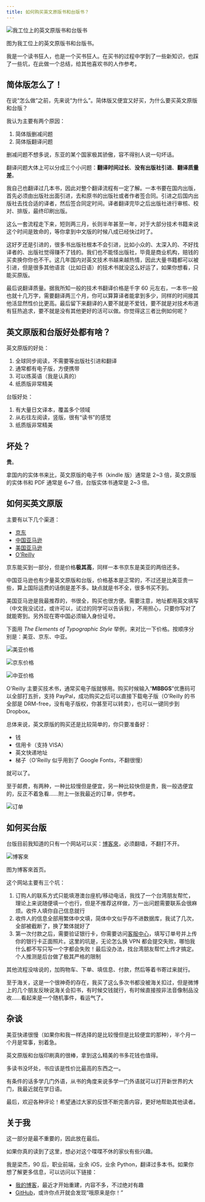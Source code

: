 ```yaml
---
title: 如何购买英文原版书和台版书？
---
```


![我工位上的英文原版书和台版书](http://static.zybuluo.com/numbbbbb/u9kndxssh22h37sd2lfr7vz8/4.png)

图为我工位上的英文原版书和台版书。

我是一个读书狂人，也是一个买书狂人。在买书的过程中学到了一些新知识，也踩了一些坑，在此做一个总结，给其他喜欢书的人作参考。

## 简体版怎么了！

在说“怎么做”之前，先来说“为什么”。简体版又便宜又好买，为什么要买英文原版和台版？

我认为主要有两个原因：

1. 简体版删减问题
2. 简体版翻译问题

删减问题不想多说，东亚的某个国家极其骄傲，容不得别人说一句坏话。

翻译问题大体上可以分成三个小问题：**翻译时间过长**、**没有出版社引进**、**翻译质量差**。

我自己也翻译过几本书，因此对整个翻译流程有一定了解。一本书要在国内出版，首先必须由出版社出面引进，去和原书的出版社或者作者签合同。引进之后国内出版社去找合适的译者，然后签合同定时间。译者翻译完毕之后出版社进行审核、校对、排版，最终印刷出版。

这么一套流程走下来，短则两三月，长则半年甚至一年，对于大部分技术书籍来说这个时间是致命的，等你拿到中文版的时候八成已经快过时了。

这好歹还是引进的，很多书出版社根本不会引进，比如小众的、太深入的、不好找译者的、出版社觉得赚不了钱的。我们也不能怪出版社，毕竟是商业机构，赔钱的买卖换你你也不干。这几年国内对英文技术书越来越热情，因此大量书籍都可以被引进，但是很多其他语言（比如日语）的技术书就没这么好运了，如果你想看，只能买原版。

最后说翻译质量。据我所知一般的技术书翻译价格是千字 60 元左右，一本书一般也就十几万字，需要翻译两三个月，你可以算算译者能拿到多少，同样的时间接其他活显然性价比更高。最后留下来翻译的人要不就是不爱钱，要不就是对技术布道有狂热追求，要不就是没有其他更好的活可以做。你觉得这三者比例如何呢？

## 英文原版和台版好处都有啥？

英文原版的好处：

1. 全球同步阅读，不需要等出版社引进和翻译
2. 通常都有电子版，方便携带
3. 可以练英语（我是认真的）
4. 纸质版非常精美

台版好处：

1. 有大量日文译本，覆盖多个领域
2. 从右往左阅读，竖版，很有“读书”的感觉
3. 纸质版非常精美

## 坏处？

**贵**。

拿国内的实体书来比，英文原版的电子书（kindle 版）通常是 2~3 倍，英文原版的实体书和 PDF 通常是 6~7 倍，台版实体书通常是 2~3 倍。

## 如何买英文原版

主要有以下几个渠道：

- [京东](http://www.jd.com/)
- [中国亚马逊](https://www.amazon.cn/)
- [美国亚马逊](http://www.amazon.com/)
- [O'Reilly](http://www.oreilly.com/)

京东能买到一部分，但是价格**极其高**，同样一本书京东是美亚的两倍还多。

中国亚马逊也有少量英文原版和台版，价格基本是正常的，不过还是比美亚贵一些，算上国际运费的话倒是差不多。缺点就是书不全，很多书买不到。

美国亚马逊是我最推荐的，书很全，购买也很方便。需要注意，地址都用英文填写（中文我没试过，或许可以，试过的同学可以告诉我），不用担心，只要你写对了就能寄到。另外现在寄中国必须输入身份证号。

下面用 *The Elements of Typographic Style* 举例，来对比一下价格。按顺序分别是：美亚、京东、中亚。

![美亚价格](http://static.zybuluo.com/numbbbbb/r2r4s5xlwdq9ukwebfqsrq34/1.png)

![京东价格](http://static.zybuluo.com/numbbbbb/iw64vxysqbw4dqvguw3w7ovo/2.png)

![中亚价格](http://static.zybuluo.com/numbbbbb/4dveux7csxizk33bt9b6s9xu/3.png)

O'Reilly 主要买技术书，通常买电子版就够用。购买时候输入“**MBBGS**”优惠码可以全部打五折，支持 PayPal，成功购买之后可以直接下载电子版（O'Reilly 的书全部是 DRM-free，没有电子版权，你甚至可以转卖），也可以一键同步到 Dropbox。

总体来说，英文原版的购买还是比较简单的，你只要准备好：

- 钱
- 信用卡（支持 VISA）
- 英文快递地址
- 梯子（O'Reilly 似乎用到了 Google Fonts，不翻很慢）

就可以了。

至于邮费，有两种，一种比较慢但是便宜，另一种比较快但是贵，我一般选便宜的，反正不着急看……附上一张我最近的订单，供参考。

![订单](http://static.zybuluo.com/numbbbbb/45gzas1zp1pq9jvxqvsawlki/6.JPG)

## 如何买台版

台版目前我知道的只有一个网站可以买：[博客來](http://www.books.com.tw/)，必须翻墙，不翻打不开。

![博客來](http://static.zybuluo.com/numbbbbb/ko09ghio6qipialtl52pqmbz/5.png)

图为博客來首页。

这个网站主要有三个坑：

1. 订购人的联系方式只能填港澳台座机/移动电话，我找了一个台湾朋友帮忙，理论上来说随便填一个也行，但是不推荐这样做，万一出问题需要联系会很麻烦。收件人填你自己信息就行
2. 收件人的信息全部用繁体中文填，简体中文似乎存不进数据库，我试了几次，全部被截断了，换了繁体就好了
3. 第一次付款之后，需要验证银行卡，你需要访问[客服中心](http://www.books.com.tw/question/inquiry/)，填写订单号并上传你的银行卡正面照片。这里的坑是，无论怎么换 VPN 都会提交失败，哪怕我什么都不写只写一个字都会失败！最后没办法，找台湾朋友帮忙上传才搞定。个人推测是后台做了极其严格的限制

其他流程没啥说的，加购物车、下单、填信息、付款，然后等着书寄过来就行。

至于海关，这是一个很神奇的存在，我买了这么多次书都没被海关扣过，但是微博上的几个朋友反映说海关会扣书，有时候交钱就行，有时候直接按非法音像制品没收……看起来是一个随机事件，看运气了。

## 杂谈

美亚快递很慢（如果你和我一样选择的是比较慢但是比较便宜的那种），半个月一个月是常事，别着急。

英文原版和台版印刷真的很棒，拿到这么精美的书多花钱也值得。

多读书没坏处，书应该是性价比最高的东西之一。

有条件的话多学几门外语，从书的角度来说多学一门外语就可以打开新世界的大门，我最近就在学日语。

最后，欢迎各种评论！希望通过大家的反馈不断完善内容，更好地帮助其他读者。

## 关于我

这一部分是最不重要的，因此放在最后。

如果你真的读到了这里，想必对这个喋喋不休的家伙有些兴趣。

我是梁杰，90 后，职业前端，业余 iOS，业余 Python，翻译过多本书。如果你想了解更多信息，可以访问以下链接：

- [我的博客](http://numbbbbb.com)，最近才开始重建，内容不多，不过绝对有趣
- [GitHub](https://github.com/numbbbbb)，或许你点开就会发现“哦原来是你！”